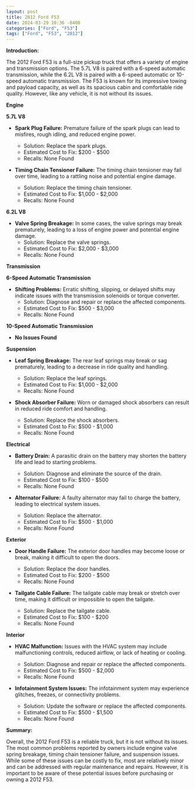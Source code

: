 ```yaml
---
layout: post
title: 2012 Ford F53
date: 2024-03-29 10:36 -0400
categories: ["Ford", "F53"]
tags: ["Ford", "F53", "2012"]
---
```

**Introduction:**

The 2012 Ford F53 is a full-size pickup truck that offers a variety of engine and transmission options. The 5.7L V8 is paired with a 6-speed automatic transmission, while the 6.2L V8 is paired with a 6-speed automatic or 10-speed automatic transmission. The F53 is known for its impressive towing and payload capacity, as well as its spacious cabin and comfortable ride quality. However, like any vehicle, it is not without its issues.

**Engine**

**5.7L V8**

* **Spark Plug Failure:** Premature failure of the spark plugs can lead to misfires, rough idling, and reduced engine power.
    * Solution: Replace the spark plugs.
    * Estimated Cost to Fix: $200 - $500
    * Recalls: None Found

* **Timing Chain Tensioner Failure:** The timing chain tensioner may fail over time, leading to a rattling noise and potential engine damage.
    * Solution: Replace the timing chain tensioner.
    * Estimated Cost to Fix: $1,000 - $2,000
    * Recalls: None Found

**6.2L V8**

* **Valve Spring Breakage:** In some cases, the valve springs may break prematurely, leading to a loss of engine power and potential engine damage.
    * Solution: Replace the valve springs.
    * Estimated Cost to Fix: $2,000 - $3,000
    * Recalls: None Found

**Transmission**

**6-Speed Automatic Transmission**

* **Shifting Problems:** Erratic shifting, slipping, or delayed shifts may indicate issues with the transmission solenoids or torque converter.
    * Solution: Diagnose and repair or replace the affected components.
    * Estimated Cost to Fix: $500 - $3,000
    * Recalls: None Found

**10-Speed Automatic Transmission**

* **No Issues Found**

**Suspension**

* **Leaf Spring Breakage:** The rear leaf springs may break or sag prematurely, leading to a decrease in ride quality and handling.
    * Solution: Replace the leaf springs.
    * Estimated Cost to Fix: $1,000 - $2,000
    * Recalls: None Found

* **Shock Absorber Failure:** Worn or damaged shock absorbers can result in reduced ride comfort and handling.
    * Solution: Replace the shock absorbers.
    * Estimated Cost to Fix: $500 - $1,000
    * Recalls: None Found

**Electrical**

* **Battery Drain:** A parasitic drain on the battery may shorten the battery life and lead to starting problems.
    * Solution: Diagnose and eliminate the source of the drain.
    * Estimated Cost to Fix: $100 - $500
    * Recalls: None Found

* **Alternator Failure:** A faulty alternator may fail to charge the battery, leading to electrical system issues.
    * Solution: Replace the alternator.
    * Estimated Cost to Fix: $500 - $1,000
    * Recalls: None Found

**Exterior**

* **Door Handle Failure:** The exterior door handles may become loose or break, making it difficult to open the doors.
    * Solution: Replace the door handles.
    * Estimated Cost to Fix: $200 - $500
    * Recalls: None Found

* **Tailgate Cable Failure:** The tailgate cable may break or stretch over time, making it difficult or impossible to open the tailgate.
    * Solution: Replace the tailgate cable.
    * Estimated Cost to Fix: $100 - $200
    * Recalls: None Found

**Interior**

* **HVAC Malfunction:** Issues with the HVAC system may include malfunctioning controls, reduced airflow, or lack of heating or cooling.
    * Solution: Diagnose and repair or replace the affected components.
    * Estimated Cost to Fix: $500 - $2,000
    * Recalls: None Found

* **Infotainment System Issues:** The infotainment system may experience glitches, freezes, or connectivity problems.
    * Solution: Update the software or replace the affected components.
    * Estimated Cost to Fix: $500 - $1,500
    * Recalls: None Found

**Summary:**

Overall, the 2012 Ford F53 is a reliable truck, but it is not without its issues. The most common problems reported by owners include engine valve spring breakage, timing chain tensioner failure, and suspension issues. While some of these issues can be costly to fix, most are relatively minor and can be addressed with regular maintenance and repairs. However, it is important to be aware of these potential issues before purchasing or owning a 2012 F53.
